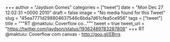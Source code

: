 
+++
author = "Jaydson Gomes"
categories = ["tweet"]
date = "Mon Dec 27 12:02:31 +0000 2010"
draft = false
image = "No media found for this Tweet"
slug = "45ea7771d298804637546c6bda7d61cfea5ce956"
tags = ["tweet"]
title = """RT @maktuiu: Coverflow co..."""
tweet = true
tweet_url = "https://twitter.com/jaydson/status/19362489783287808"
+++
RT @maktuiu: Coverflow com canvas - http://goo.gl/EBrrs
